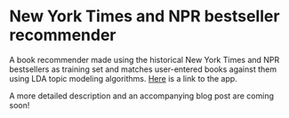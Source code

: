 New York Times and NPR bestseller recommender
================

A book recommender made using the historical New York Times and NPR bestsellers as training set and matches user-entered books against them using LDA topic modeling algorithms. [Here](https://runzemc.shinyapps.io/books/) is a link to the app.

A more detailed description and an accompanying blog post are coming soon!
